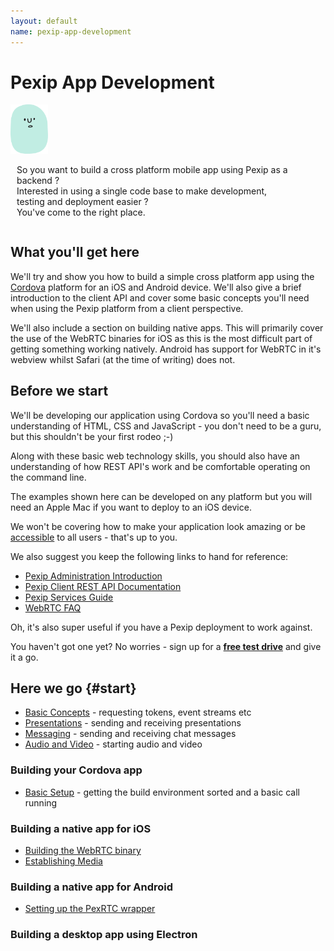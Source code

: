 ```yaml
---
layout: default
name: pexip-app-development
---
```

# Pexip App Development

<!-- old skool alignment -->
<div style="width:100%">
<div style="float:left;width:12%">
<img src="larry_sml.png" alt="picture of larry the dev">
</div>
<div style="float:left;width:87%;padding-left:10px">
<p>So you want to build a cross platform mobile app using Pexip as a backend ?
<br>Interested in using a single code base to make development, testing and deployment easier ?
<br>You've come to the right place.</p>
</div>
<div style="clear:both"></div>
</div>

## What you'll get here

We'll try and show you how to build a simple cross platform app using
the [Cordova](https://cordova.apache.org) platform for an iOS and
Android device.  We'll also give a brief introduction to the client
API and cover some basic concepts you'll need when using the Pexip
platform from a client perspective.

We'll also include a section on building native apps.  This will
primarily cover the use of the WebRTC binaries for iOS as this is the
most difficult part of getting something working natively.  Android
has support for WebRTC in it's webview whilst Safari (at the time of
writing) does not.

## Before we start

We'll be developing our application using Cordova so you'll need a
basic understanding of HTML, CSS and JavaScript - you don't need to be
a guru, but this shouldn't be your first rodeo ;-)

Along with these basic web technology skills, you should also have an
understanding of how REST API's work and be comfortable operating on
the command line.

The examples shown here can be developed on any platform but you will
need an Apple Mac if you want to deploy to an iOS device.

We won't be covering how to make your application look amazing or
be [accessible](https://www.w3.org/WAI/mobile/) to all users - that's
up to you.

We also suggest you keep the following links to hand for reference:

 - [Pexip Administration Introduction](https://docs.pexip.com/admin/admin_intro.htm)
 - [Pexip Client REST API Documentation](https://docs.pexip.com/api_client/api_rest.htm)
 - [Pexip Services Guide](https://docs.pexip.com/admin/admin_services.htm)
 - [WebRTC FAQ](https://webrtc.org/faq/)

Oh, it's also super useful if you have a Pexip deployment to work against.

You haven't got one yet?  No worries - sign up for a **[free test drive](https://www.pexip.com/testdrive)** and give it a go.

## Here we go {#start}

 - [Basic Concepts](basic_concepts) - requesting tokens, event streams etc
 - [Presentations](presentations) - sending and receiving presentations
 - [Messaging](messaging) - sending and receiving chat messages
 - [Audio and Video](media) - starting audio and video
 
### Building your Cordova app

 - [Basic Setup](cordova_initial_setup) - getting the build environment sorted and a basic call running
 
### Building a native app for iOS

 - [Building the WebRTC binary](building_webrtc)
 - [Establishing Media](ios_media)

### Building a native app for Android

 - [Setting up the PexRTC wrapper](pexrtc_wrapper)

### Building a desktop app using Electron
